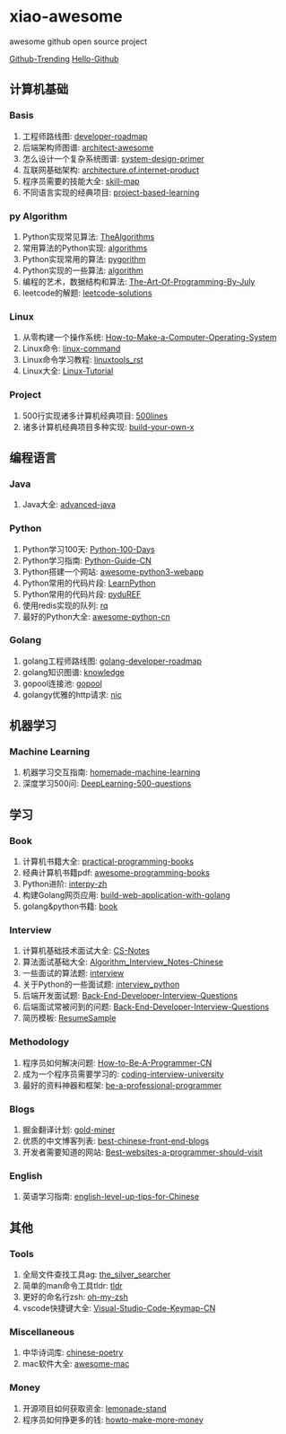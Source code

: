 # xiao-awesome
awesome github open source project

[Github-Trending](https://github.com/trending)
[Hello-Github](https://hellogithub.com/)

## 计算机基础

### Basis
1. 工程师路线图: [developer-roadmap](https://github.com/kamranahmedse/developer-roadmap)
1. 后端架构师图谱: [architect-awesome](https://github.com/xingshaocheng/architect-awesome)
1. 怎么设计一个复杂系统图谱: [system-design-primer](https://github.com/donnemartin/system-design-primer)
1. 互联网基础架构: [architecture.of.internet-product](https://github.com/davideuler/architecture.of.internet-product)
1. 程序员需要的技能大全: [skill-map](https://github.com/TeamStuQ/skill-map)
1. 不同语言实现的经典项目: [project-based-learning](https://github.com/tuvtran/project-based-learning)

### py Algorithm
1. Python实现常见算法: [TheAlgorithms](https://github.com/TheAlgorithms/Python)
1. 常用算法的Python实现: [algorithms](https://github.com/keon/algorithms)
1. Python实现常用的算法: [pygorithm](https://github.com/OmkarPathak/pygorithm)
1. Python实现的一些算法: [algorithm](https://github.com/qiwsir/algorithm)
1. 编程的艺术，数据结构和算法: [The-Art-Of-Programming-By-July](https://github.com/julycoding/The-Art-Of-Programming-By-July)
1. leetcode的解题: [leetcode-solutions](https://github.com/RealHacker/leetcode-solutions)

### Linux
1. 从零构建一个操作系统: [How-to-Make-a-Computer-Operating-System](https://github.com/SamyPesse/How-to-Make-a-Computer-Operating-System)
1. Linux命令: [linux-command](https://github.com/jaywcjlove/linux-command)
1. Linux命令学习教程: [linuxtools_rst](https://github.com/me115/linuxtools_rst)
1. Linux大全: [Linux-Tutorial](https://github.com/judasn/Linux-Tutorial)

### Project
1. 500行实现诸多计算机经典项目: [500lines](https://github.com/aosabook/500lines)
1. 诸多计算机经典项目多种实现: [build-your-own-x](https://github.com/danistefanovic/build-your-own-x)

## 编程语言
### Java
1. Java大全: [advanced-java](https://github.com/doocs/advanced-java)

### Python
1. Python学习100天: [Python-100-Days](https://github.com/jackfrued/Python-100-Days)
1. Python学习指南: [Python-Guide-CN](https://github.com/Prodesire/Python-Guide-CN)
1. Python搭建一个网站: [awesome-python3-webapp](https://github.com/michaelliao/awesome-python3-webapp)
1. Python常用的代码片段: [LearnPython](https://github.com/xianhu/LearnPython)
1. Python常用的代码片段: [pydu](https://github.com/flaggo/pydu)[REF](https://flaggo.github.io/pydu/#/zh-cn/)
1. 使用redis实现的队列: [rq](https://github.com/rq/rq)
1. 最好的Python大全: [awesome-python-cn](https://github.com/jobbole/awesome-python-cn)

### Golang
1. golang工程师路线图: [golang-developer-roadmap](https://github.com/Alikhll/golang-developer-roadmap)
1. golang知识图谱: [knowledge](https://github.com/gocn/knowledge)
1. gopool连接池: [gopool](https://github.com/aosen/gopool)
1. golangy优雅的http请求: [nic](https://github.com/EddieIvan01/nic)

## 机器学习

### Machine Learning
1. 机器学习交互指南: [homemade-machine-learning](https://github.com/trekhleb/homemade-machine-learning)
1. 深度学习500问: [DeepLearning-500-questions](https://github.com/scutan90/DeepLearning-500-questions)

## 学习

### Book
1. 计算机书籍大全: [practical-programming-books](https://github.com/EZLippi/practical-programming-books)
1. 经典计算机书籍pdf: [awesome-programming-books](https://github.com/royeo/awesome-programming-books)
1. Python进阶: [interpy-zh](https://github.com/eastlakeside/interpy-zh)
1. 构建Golang网页应用: [build-web-application-with-golang](https://github.com/astaxie/build-web-application-with-golang)
1. golang&python书籍: [book](https://github.com/qyuhen/book)

### Interview
1. 计算机基础技术面试大全: [CS-Notes](https://github.com/CyC2018/CS-Notes)
1. 算法面试基础大全: [Algorithm_Interview_Notes-Chinese](https://github.com/imhuay/Algorithm_Interview_Notes-Chinese)
1. 一些面试的算法题: [interview](https://github.com/HIT-Alibaba/interview)
1. 关于Python的一些面试题: [interview_python](https://github.com/taizilongxu/interview_python)
1. 后端开发面试题: [Back-End-Developer-Interview-Questions](https://github.com/monklof/Back-End-Developer-Interview-Questions)
1. 后端面试常被问到的问题: [Back-End-Developer-Interview-Questions](https://github.com/arialdomartini/Back-End-Developer-Interview-Questions)
1. 简历模板: [ResumeSample](https://github.com/geekcompany/ResumeSample)

### Methodology
1. 程序员如何解决问题: [How-to-Be-A-Programmer-CN](https://github.com/ahangchen/How-to-Be-A-Programmer-CN)
1. 成为一个程序员需要学习的: [coding-interview-university](https://github.com/jwasham/coding-interview-university)
1. 最好的资料神器和框架: [be-a-professional-programmer](https://github.com/stanzhai/be-a-professional-programmer)

### Blogs
1. 掘金翻译计划: [gold-miner](https://github.com/xitu/gold-miner)
1. 优质的中文博客列表: [best-chinese-front-end-blogs](https://github.com/FrankFang/best-chinese-front-end-blogs)
1. 开发者需要知道的网站: [Best-websites-a-programmer-should-visit](https://github.com/sdmg15/Best-websites-a-programmer-should-visit)

### English
1. 英语学习指南: [english-level-up-tips-for-Chinese](https://github.com/byoungd/english-level-up-tips-for-Chinese)

## 其他

### Tools
1. 全局文件查找工具ag: [the_silver_searcher](https://github.com/ggreer/the_silver_searcher)
1. 简单的man命令工具tldr: [tldr](https://github.com/tldr-pages/tldr)
1. 更好的命名行zsh: [oh-my-zsh](https://github.com/robbyrussell/oh-my-zsh)
1. vscode快捷键大全: [Visual-Studio-Code-Keymap-CN](https://github.com/OrwillT/Visual-Studio-Code-Keymap-CN)

### Miscellaneous
1. 中华诗词库: [chinese-poetry](https://github.com/chinese-poetry/chinese-poetry)
1. mac软件大全: [awesome-mac](https://github.com/jaywcjlove/awesome-mac/blob/master/README-zh.md)

### Money
1. 开源项目如何获取资金: [lemonade-stand](https://github.com/nayafia/lemonade-stand)
1. 程序员如何挣更多的钱: [howto-make-more-money](https://github.com/easychen/howto-make-more-money)